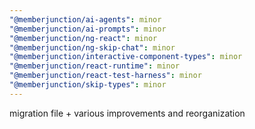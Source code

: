 ```yaml
---
"@memberjunction/ai-agents": minor
"@memberjunction/ai-prompts": minor
"@memberjunction/ng-react": minor
"@memberjunction/ng-skip-chat": minor
"@memberjunction/interactive-component-types": minor
"@memberjunction/react-runtime": minor
"@memberjunction/react-test-harness": minor
"@memberjunction/skip-types": minor
---
```


migration file + various improvements and reorganization
